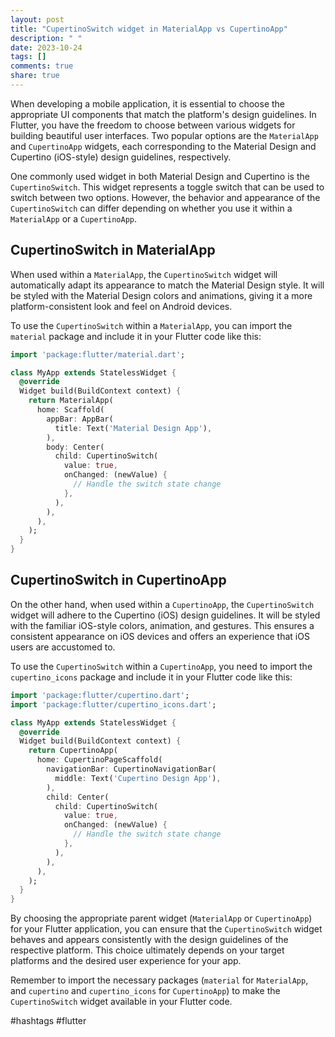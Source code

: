 ```yaml
---
layout: post
title: "CupertinoSwitch widget in MaterialApp vs CupertinoApp"
description: " "
date: 2023-10-24
tags: []
comments: true
share: true
---
```


When developing a mobile application, it is essential to choose the appropriate UI components that match the platform's design guidelines. In Flutter, you have the freedom to choose between various widgets for building beautiful user interfaces. Two popular options are the `MaterialApp` and `CupertinoApp` widgets, each corresponding to the Material Design and Cupertino (iOS-style) design guidelines, respectively.

One commonly used widget in both Material Design and Cupertino is the `CupertinoSwitch`. This widget represents a toggle switch that can be used to switch between two options. However, the behavior and appearance of the `CupertinoSwitch` can differ depending on whether you use it within a `MaterialApp` or a `CupertinoApp`.

## CupertinoSwitch in MaterialApp
When used within a `MaterialApp`, the `CupertinoSwitch` widget will automatically adapt its appearance to match the Material Design style. It will be styled with the Material Design colors and animations, giving it a more platform-consistent look and feel on Android devices. 

To use the `CupertinoSwitch` within a `MaterialApp`, you can import the `material` package and include it in your Flutter code like this:

```dart
import 'package:flutter/material.dart';

class MyApp extends StatelessWidget {
  @override
  Widget build(BuildContext context) {
    return MaterialApp(
      home: Scaffold(
        appBar: AppBar(
          title: Text('Material Design App'),
        ),
        body: Center(
          child: CupertinoSwitch(
            value: true,
            onChanged: (newValue) {
              // Handle the switch state change
            },
          ),
        ),
      ),
    );
  }
}
```

## CupertinoSwitch in CupertinoApp
On the other hand, when used within a `CupertinoApp`, the `CupertinoSwitch` widget will adhere to the Cupertino (iOS) design guidelines. It will be styled with the familiar iOS-style colors, animation, and gestures. This ensures a consistent appearance on iOS devices and offers an experience that iOS users are accustomed to.

To use the `CupertinoSwitch` within a `CupertinoApp`, you need to import the `cupertino_icons` package and include it in your Flutter code like this:

```dart
import 'package:flutter/cupertino.dart';
import 'package:flutter/cupertino_icons.dart';

class MyApp extends StatelessWidget {
  @override
  Widget build(BuildContext context) {
    return CupertinoApp(
      home: CupertinoPageScaffold(
        navigationBar: CupertinoNavigationBar(
          middle: Text('Cupertino Design App'),
        ),
        child: Center(
          child: CupertinoSwitch(
            value: true,
            onChanged: (newValue) {
              // Handle the switch state change
            },
          ),
        ),
      ),
    );
  }
}
```

By choosing the appropriate parent widget (`MaterialApp` or `CupertinoApp`) for your Flutter application, you can ensure that the `CupertinoSwitch` widget behaves and appears consistently with the design guidelines of the respective platform. This choice ultimately depends on your target platforms and the desired user experience for your app.

Remember to import the necessary packages (`material` for `MaterialApp`, and `cupertino` and `cupertino_icons` for `CupertinoApp`) to make the `CupertinoSwitch` widget available in your Flutter code.

#hashtags #flutter